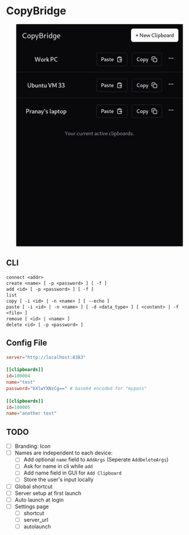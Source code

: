 # CopyBridge

<center>

![](./media/v1.png)

</center>


## CLI

```
connect <addr>
create <name> [ -p <password> ] [ -f ]
add <id> [ -p <password> ] [ -f ]
list
copy [ -i <id> | -n <name> ] [ --echo ]
paste [ -i <id> | -n <name> ] [ -d <data_type> ] [ <content> | -f <file> ]
remove [ <id> | <name> ]
delete <id> [ -p <password> ]
```

## Config File

```toml
server="http://localhost:8383"

[[clipboards]]
id=100004
name="test"
password="bXlwYXNzCg==" # base64 encoded for "mypass"

[[clipboards]]
id=100005
name="another test"
```

## TODO
- [ ] Branding: Icon
- [ ] Names are independent to each device:
  - [ ] Add optional `name` field to `AddArgs` (Seperate `AddDeleteArgs`)
  - [ ] Ask for name in cli while `add`
  - [ ] Add name field in GUI for `Add Clipboard`
  - [ ] Store the user's input locally
- [ ] Global shortcut
- [ ] Server setup at first launch
- [ ] Auto launch at login
- [ ] Settings page
  - [ ] shortcut
  - [ ] server_url
  - [ ] autolaunch
